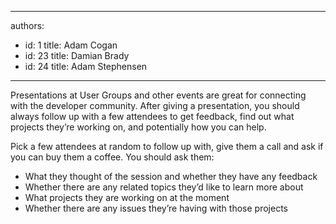 

---
authors:
  - id: 1
    title: Adam Cogan
  - id: 23
    title: Damian Brady
  - id: 24
    title: Adam Stephensen
---




<span class='intro'> <p>Presentations at User Groups and other events are great for connecting with the developer community. After giving a presentation, you should always follow up with a few attendees to get feedback, find out what projects they’re working on, and potentially how you can help.</p> </span>

<p>Pick a few attendees at random to follow up with, give them a call and ask if you can buy them a coffee. You should ask them&#58; </p>
<ul><li>What they thought of the session and whether they have any feedback</li>
<li>Whether there are any related topics they’d like to learn more about</li>
<li>What projects they are working on at the moment</li>
<li>Whether there are any issues they’re having with those projects</li></ul>
<p>&#160;</p>


